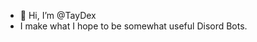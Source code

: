 - 👋 Hi, I’m @TayDex
- I make what I hope to be somewhat useful Disord Bots.


<!---
TayDex/TayDex is a ✨ special ✨ repository because its `README.md` (this file) appears on your GitHub profile.
You can click the Preview link to take a look at your changes.
--->
